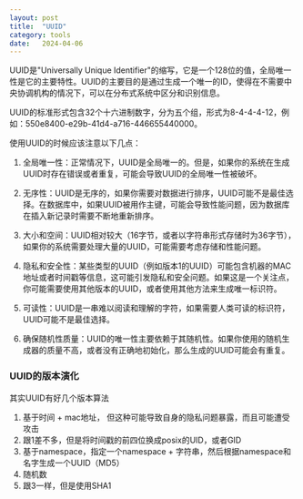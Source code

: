 ```yaml
---
layout: post
title:  "UUID"
category: tools
date:   2024-04-06
---
```


UUID是"Universally Unique Identifier"的缩写，它是一个128位的值，全局唯一性是它的主要特性。UUID的主要目的是通过生成一个唯一的ID，使得在不需要中央协调机构的情况下，可以在分布式系统中区分和识别信息。

UUID的标准形式包含32个十六进制数字，分为五个组，形式为8-4-4-4-12，例如：550e8400-e29b-41d4-a716-446655440000。

使用UUID的时候应该注意以下几点：

1. 全局唯一性：正常情况下，UUID是全局唯一的。但是，如果你的系统在生成UUID时存在错误或者重复，可能会导致UUID的全局唯一性被破坏。

2. 无序性：UUID是无序的，如果你需要对数据进行排序，UUID可能不是最佳选择。在数据库中，如果UUID被用作主键，可能会导致性能问题，因为数据库在插入新记录时需要不断地重新排序。

3. 大小和空间：UUID相对较大（16字节，或者以字符串形式存储时为36字节），如果你的系统需要处理大量的UUID，可能需要考虑存储和性能问题。

4. 隐私和安全性：某些类型的UUID（例如版本1的UUID）可能包含机器的MAC地址或者时间戳等信息，这可能引发隐私和安全问题。如果这是一个关注点，你可能需要使用其他版本的UUID，或者使用其他方法来生成唯一标识符。

5. 可读性：UUID是一串难以阅读和理解的字符，如果需要人类可读的标识符，UUID可能不是最佳选择。

6. 确保随机性质量：UUID的唯一性主要依赖于其随机性。如果你使用的随机生成器的质量不高，或者没有正确地初始化，那么生成的UUID可能会有重复。

### UUID的版本演化

其实UUID有好几个版本算法

1. 基于时间 + mac地址， 但这种可能导致自身的隐私问题暴露，而且可能遭受攻击
2. 跟1差不多，但是将时间戳的前四位换成posix的UID，或者GID
3. 基于namespace，指定一个namespace + 字符串，然后根据namespace和名字生成一个UUID（MD5）
4. 随机数
5. 跟3一样，但是使用SHA1
